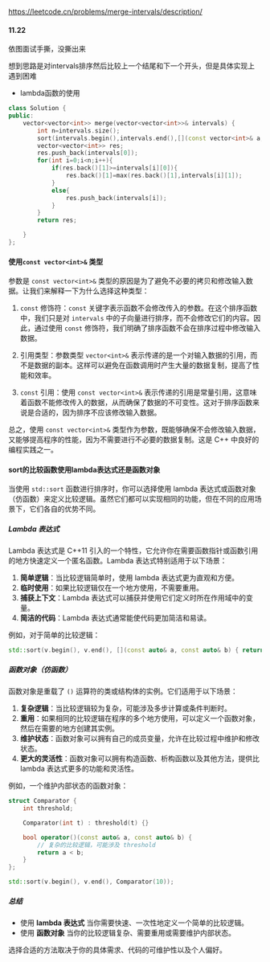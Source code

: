 https://leetcode.cn/problems/merge-intervals/description/


#### 11.22
依图面试手撕，没撕出来

想到思路是对intervals排序然后比较上一个结尾和下一个开头，但是具体实现上遇到困难

- lambda函数的使用
```c++
class Solution {
public:
    vector<vector<int>> merge(vector<vector<int>>& intervals) {
        int n=intervals.size();
        sort(intervals.begin(),intervals.end(),[](const vector<int>& a,const vector<int>& b){return a[0]<b[0];});
        vector<vector<int>> res;
        res.push_back(intervals[0]);
        for(int i=0;i<n;i++){
            if(res.back()[1]>=intervals[i][0]){
                res.back()[1]=max(res.back()[1],intervals[i][1]);
            }
            else{
                res.push_back(intervals[i]);
            }
        }
        return res;

    }
};
```


#### 使用`const vector<int>&` 类型

参数是 `const vector<int>&` 类型的原因是为了避免不必要的拷贝和修改输入数据。让我们来解释一下为什么选择这种类型：

1. `const` 修饰符：`const` 关键字表示函数不会修改传入的参数。在这个排序函数中，我们只是对 `intervals` 中的子向量进行排序，而不会修改它们的内容。因此，通过使用 `const` 修饰符，我们明确了排序函数不会在排序过程中修改输入数据。

2. 引用类型：参数类型 `vector<int>&` 表示传递的是一个对输入数据的引用，而不是数据的副本。这样可以避免在函数调用时产生大量的数据复制，提高了性能和效率。

3. `const` 引用：使用 `const vector<int>&` 表示传递的引用是常量引用，这意味着函数不能修改传入的数据，从而确保了数据的不可变性。这对于排序函数来说是合适的，因为排序不应该修改输入数据。

总之，使用 `const vector<int>&` 类型作为参数，既能够确保不会修改输入数据，又能够提高程序的性能，因为不需要进行不必要的数据复制。这是 C++ 中良好的编程实践之一。

#### sort的比较函数使用lambda表达式还是函数对象
当使用 `std::sort` 函数进行排序时，你可以选择使用 lambda 表达式或函数对象（仿函数）来定义比较逻辑。虽然它们都可以实现相同的功能，但在不同的应用场景下，它们各自的优势不同。

##### Lambda 表达式

Lambda 表达式是 C++11 引入的一个特性，它允许你在需要函数指针或函数引用的地方快速定义一个匿名函数。Lambda 表达式特别适用于以下场景：

1. **简单逻辑**：当比较逻辑简单时，使用 lambda 表达式更为直观和方便。
2. **临时使用**：如果比较逻辑仅在一个地方使用，不需要重用。
3. **捕获上下文**：Lambda 表达式可以捕获并使用它们定义时所在作用域中的变量。
4. **简洁的代码**：Lambda 表达式通常能使代码更加简洁和易读。

例如，对于简单的比较逻辑：

```cpp
std::sort(v.begin(), v.end(), [](const auto& a, const auto& b) { return a < b; });
```

##### 函数对象（仿函数）

函数对象是重载了 `()` 运算符的类或结构体的实例。它们适用于以下场景：

1. **复杂逻辑**：当比较逻辑较为复杂，可能涉及多步计算或条件判断时。
2. **重用**：如果相同的比较逻辑在程序的多个地方使用，可以定义一个函数对象，然后在需要的地方创建其实例。
3. **维护状态**：函数对象可以拥有自己的成员变量，允许在比较过程中维护和修改状态。
4. **更大的灵活性**：函数对象可以拥有构造函数、析构函数以及其他方法，提供比 lambda 表达式更多的功能和灵活性。

例如，一个维护内部状态的函数对象：

```cpp
struct Comparator {
    int threshold;

    Comparator(int t) : threshold(t) {}

    bool operator()(const auto& a, const auto& b) {
        // 复杂的比较逻辑，可能涉及 threshold
        return a < b;
    }
};

std::sort(v.begin(), v.end(), Comparator(10));
```

##### 总结

- 使用 **lambda 表达式** 当你需要快速、一次性地定义一个简单的比较逻辑。
- 使用 **函数对象** 当你的比较逻辑复杂、需要重用或需要维护内部状态。

选择合适的方法取决于你的具体需求、代码的可维护性以及个人偏好。